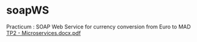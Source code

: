 # soapWS
Practicum : SOAP Web Service for currency conversion from Euro to MAD
[TP2 - Microservices.docx.pdf](https://github.com/n4rk/soapWS/files/9930944/TP2.-.Microservices.docx.pdf)
